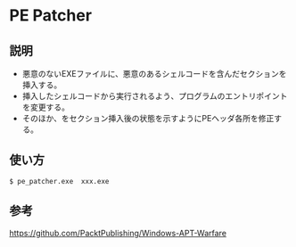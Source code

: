 # PE Patcher

## 説明

- 悪意のないEXEファイルに、悪意のあるシェルコードを含んだセクションを挿入する。
- 挿入したシェルコードから実行されるよう、プログラムのエントリポイントを変更する。
- そのほか、をセクション挿入後の状態を示すようにPEヘッダ各所を修正する。

## 使い方

```
$ pe_patcher.exe  xxx.exe
```

## 参考

https://github.com/PacktPublishing/Windows-APT-Warfare
